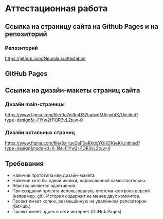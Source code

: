 # Аттестационная работа

## Ссылка на страницу сайта на Github Pages и на репозиторий
### Репозиторий
https://github.com/Neurolius/attestation

## GitHub Pages


## Ссылка на дизайн-макеты страниц сайта
 ### Дизайн main-страницы
 https://www.figma.com/file/0u7m0mD37tudweMAigvI4X/Untitled?type=design&t=FiYw2H1OR3vL2tuw-0

### Дизайн остальных страниц
https://www.figma.com/file/8xHuvDoF6eRXdxYOHD1GeK/Untitled?type=design&node-id=0-1&t=FiYw2H1OR3vL2tuw-0





## Требования 
-  Наличие прототипа или дизайн-макета.
-  Наличие хотя бы одной иконки, нарисованной самостоятельно.
-  Вёрстка является адаптивной.
-  При создании проекта использовалась система контроля версий (например, git). История содержит не менее двух коммитов.
-  Проект имеет копию, размещённую на удалённом репозитории (GitHub.)
-  Проект имеет адрес в сети интернет (GitHub Pages).